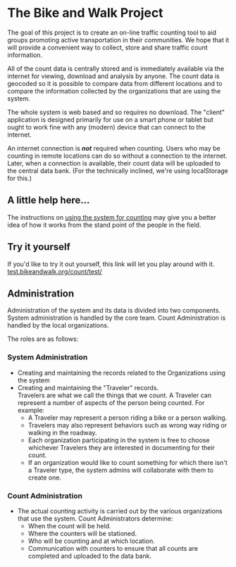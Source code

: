 # The Bike and Walk Project

The goal of this project is to create an on-line traffic counting tool to aid groups promoting 
active transportation in their communities. We hope that it will provide a convenient way 
to collect, store and share traffic count information.

All of the count data is centrally stored and is immediately available via the internet for viewing,
download and analysis by anyone. The count data is geocoded so it is possible to compare data from different 
locations and to compare the information collected by the organizations that are using the system.

The whole system is web based and so requires no download. The "client" application is designed
primarily for use on a smart phone or tablet but ought to work fine with any (modern) device that can connect
to the internet. 

An internet connection is _**not**_ required when counting. Users who may be counting in remote locations can
do so without a connection to the internet. Later, when a connection is available, their count data will be uploaded 
to the central data bank. (For the technically inclined, we're using localStorage for this.)

## A little help here...
The instructions on [using the system for counting](http://bikeandwalk.org/help/counting/) may give you a
better idea of how it works from the stand point of the people in the field.

## Try it yourself
If you'd like to try it out yourself, this link will let you play around with it. 
[test.bikeandwalk.org/count/test/](http://test.bikeandwalk.org/count/test/)

## Administration
Administration of the system and its data is divided into two components. System administration is handled by the
core team. Count Administration is handled by the local organizations.

The roles are as follows:

### System Administration
* Creating and maintaining the records related to the Organizations using the system
* Creating and maintaining the "Traveler" records.  
Travelers are what we call the things that we count.
A Traveler can represent a number of aspects of the person being counted. For example:
	* A Traveler may represent a person riding a bike or a person walking. 
	* Travelers may also represent behaviors such as wrong way riding or walking in the roadway. 
	* Each organization participating in the system is free to choose whichever Travelers they are interested
	in documenting for their count. 
	* If an organization would like to count something for which there isn't a Traveler type, the system admins
	will collaborate with them to create one. 
	
### Count Administration
* The actual counting activity is carried out by the various organizations that use the system. Count Administrators
determine:
	* When the count will be held.
	* Where the counters will be stationed.
	* Who will be counting and at which location.
	* Communication with counters to ensure that all counts are completed and uploaded to the data bank.